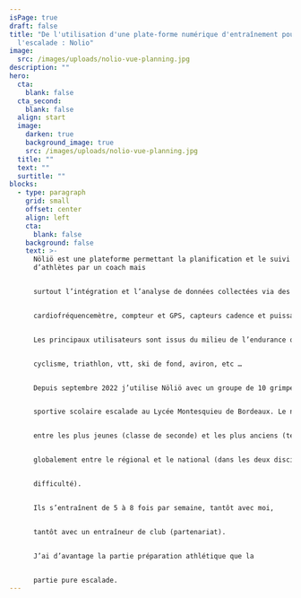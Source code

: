 ```yaml
---
isPage: true
draft: false
title: "De l'utilisation d'une plate-forme numérique d'entraînement pour
  l'escalade : Nolio"
image:
  src: /images/uploads/nolio-vue-planning.jpg
description: ""
hero:
  cta:
    blank: false
  cta_second:
    blank: false
  align: start
  image:
    darken: true
    background_image: true
    src: /images/uploads/nolio-vue-planning.jpg
  title: ""
  text: ""
  surtitle: ""
blocks:
  - type: paragraph
    grid: small
    offset: center
    align: left
    cta:
      blank: false
    background: false
    text: >-
      Nöliö est une plateforme permettant la planification et le suivi
      d’athlètes par un coach mais


      surtout l’intégration et l’analyse de données collectées via des appareils de mesure type


      cardiofréquencemètre, compteur et GPS, capteurs cadence et puissance, etc …


      Les principaux utilisateurs sont issus du milieu de l’endurance quelle que soit sa forme : trail,


      cyclisme, triathlon, vtt, ski de fond, aviron, etc …


      Depuis septembre 2022 j’utilise Nöliö avec un groupe de 10 grimpeurs au sein d’une section


      sportive scolaire escalade au Lycée Montesquieu de Bordeaux. Le niveau est assez hétérogène


      entre les plus jeunes (classe de seconde) et les plus anciens (terminale) mais ils évoluent


      globalement entre le régional et le national (dans les deux disciplines que sont le bloc et la


      difficulté).


      Ils s’entraînent de 5 à 8 fois par semaine, tantôt avec moi,


      tantôt avec un entraîneur de club (partenariat).


      J’ai d’avantage la partie préparation athlétique que la


      partie pure escalade.
---
```

